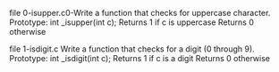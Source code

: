 file  0-isupper.c0-Write a function that checks for uppercase character.
Prototype: int _isupper(int c);
Returns 1 if c is uppercase
Returns 0 otherwise

file 1-isdigit.c Write a function that checks for a digit (0 through 9).
Prototype: int _isdigit(int c);
Returns 1 if c is a digit
Returns 0 otherwise




